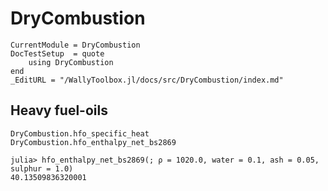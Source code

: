 # DryCombustion

```@meta
CurrentModule = DryCombustion
DocTestSetup  = quote
    using DryCombustion
end
_EditURL = "/WallyToolbox.jl/docs/src/DryCombustion/index.md"
```

## Heavy fuel-oils

```@docs
DryCombustion.hfo_specific_heat
DryCombustion.hfo_enthalpy_net_bs2869
```

```jldoctest
julia> hfo_enthalpy_net_bs2869(; ρ = 1020.0, water = 0.1, ash = 0.05, sulphur = 1.0)
40.13509836320001
```
